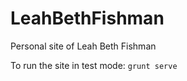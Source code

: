 # LeahBethFishman
Personal site of Leah Beth Fishman

To run the site in test mode:
`
grunt serve
`

